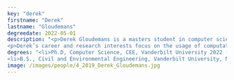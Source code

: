 ```yaml
---
key: "derek"
firstname: "Derek"
lastname: "Gloudemans"
degreedate: 2022-05-01
description: "<p>Derek Gloudemans is a masters student in computer science at Vanderbilt University. His undergraduate degree was in civil engineering from Vanderbilt University, where he graduated summa cum laude. Derek has work experience from the Indiana Department of Transportation.</p>
<p>Derek’s career and research interests focus on the usage of computational and statistical techniques to address large-scale and multiparameter problems traditionally solved using human intuition, with a particular emphasis on transportation systems engineering. Example projects include fault detection in the freight rail sector using machine learning. Derek is also interested in large-scale urban planning with a focus on sustainability, mobility and equality of service.</p>"
degrees: "<li>Ph.D, Computer Science, CEE, Vanderbilt University 2022 (expected)</li>
<li>B.S., Civil and Environmental Engineering, Vanderbilt University, Nashville, 2018</li>"
image: /images/people/4_2019_Derek_Gloudemans.jpg
---
```

